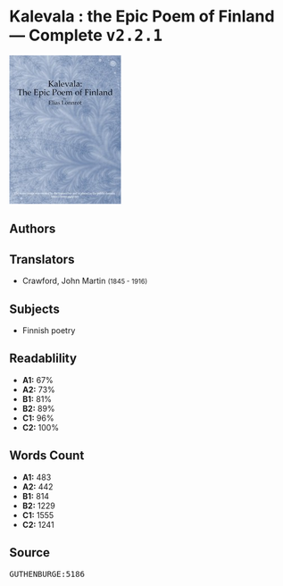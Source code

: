 # Kalevala : the Epic Poem of Finland — Complete <kbd>v2.2.1</kbd>

![](./cover.medium.jpg "")

## Authors



## Translators


 - Crawford, John Martin <small>(1845 - 1916)</small>

## Subjects


 - Finnish poetry

## Readablility


 - **A1:** 67%
 - **A2:** 73%
 - **B1:** 81%
 - **B2:** 89%
 - **C1:** 96%
 - **C2:** 100%

## Words Count


 - **A1:** 483
 - **A2:** 442
 - **B1:** 814
 - **B2:** 1229
 - **C1:** 1555
 - **C2:** 1241

## Source


<kbd>GUTHENBURGE:5186</kbd>
